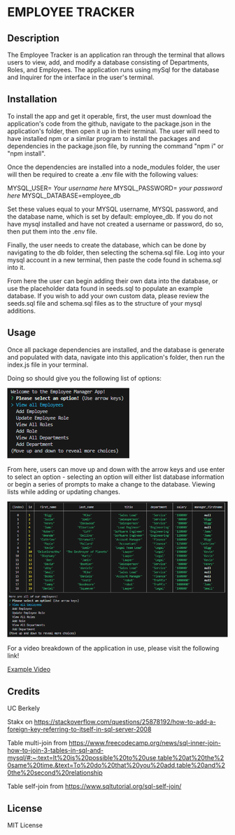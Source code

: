 # EMPLOYEE TRACKER

## Description

The Employee Tracker is an application ran through the terminal that allows users to view, add, and modify a database consisting of Departments, Roles, and Employees. The application runs using mySql for the database and Inquirer for the interface in the user's terminal.

## Installation

To install the app and get it operable, first, the user must download the application's code from the github, navigate to the package.json in the application's folder, then open it up in their terminal. The user will need to have installed npm or a similar program to install the packages and dependencies in the package.json file, by running the command "npm i" or "npm install".

Once the dependencies are installed into a node_modules folder, the user will then be required to create a .env file with the following values:

MYSQL_USER= *Your username here*
MYSQL_PASSWORD= *your password here*
MYSQL_DATABASE=employee_db

Set these values equal to your MYSQL username, MYSQL password, and the database name, which is set by default: employee_db. If you do not have mysql installed and have not created a username or password, do so, then put them into the .env file.

Finally, the user needs to create the database, which can be done by navigating to the db folder, then selecting the schema.sql file. Log into your mysql account in a new terminal, then paste the code found in schema.sql into it.

From here the user can begin adding their own data into the database, or use the placeholder data found in seeds.sql to populate an example database. If you wish to add your own custom data, please review the seeds.sql file and schema.sql files as to the structure of your mysql additions.

## Usage

Once all package dependencies are installed, and the database is generate and populated with data, navigate into this application's folder, then run the index.js file in your terminal.

Doing so should give you the following list of options:

![image](assets/emp1.png)

From here, users can move up and down with the arrow keys and use enter to select an option - selecting an option will either list database information or begin a series of prompts to make a change to the database. Viewing lists while adding or updating changes.

![image](assets/emp2.png)

For a video breakdown of the application in use, please visit the following link!

[Example Video](https://drive.google.com/file/d/1ei23xqKdmS9GodNr6InLWVWJDmHTInVs/view)


## Credits

UC Berkely

Stakx on https://stackoverflow.com/questions/25878192/how-to-add-a-foreign-key-referring-to-itself-in-sql-server-2008

Table multi-join from https://www.freecodecamp.org/news/sql-inner-join-how-to-join-3-tables-in-sql-and-mysql/#:~:text=It%20is%20possible%20to%20use,table%20at%20the%20same%20time.&text=To%20do%20that%20you%20add,table%20and%20the%20second%20relationship

Table self-join from https://www.sqltutorial.org/sql-self-join/

## License

MIT License